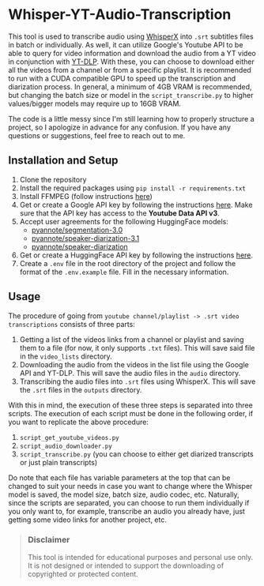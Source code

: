 # Whisper-YT-Audio-Transcription
 
This tool is used to transcribe audio using [WhisperX](https://github.com/m-bain/whisperX) into `.srt` subtitles files in batch or individually. As well, it can utilize Google's Youtube API to be able to query for video information and download the audio from a YT video in conjunction with [YT-DLP](https://github.com/yt-dlp/yt-dlp). With these, you can choose to download either all the videos from a channel or from a specific playlist. 
It is recommended to run with a CUDA compatible GPU to speed up the transcription and diarization process. In general, a minimum of 4GB VRAM is recommended, but changing the batch size or model in the `script_transcribe.py` to higher values/bigger models may require up to 16GB VRAM.

The code is a little messy since I'm still learning how to properly structure a project, so I apologize in advance for any confusion. If you have any questions or suggestions, feel free to reach out to me.

## Installation and Setup

1. Clone the repository
2. Install the required packages using `pip install -r requirements.txt`
3. Install FFMPEG (follow instructions [here](https://ffmpeg.org/download.html))
4. Get or create a Google API key by following the instructions [here](https://developers.google.com/youtube/registering_an_application). Make sure that the API key has access to the **Youtube Data API v3**.
5. Accept user agreements for the following HuggingFace models:
    - [pyannote/segmentation-3.0](https://huggingface.co/pyannote/segmentation-3.0)
    - [pyannote/speaker-diarization-3.1](https://huggingface.co/pyannote/speaker-diarization-3.1)
    - [pyannote/speaker-diarization](https://huggingface.co/pyannote/speaker-diarization
    )
6. Get or create a HuggingFace API key by following the instructions [here](https://huggingface.co/docs/api-inference/quicktour#get-your-api-token).
7. Create a `.env` file in the root directory of the project and follow the format of the `.env.example` file. Fill in the necessary information.

## Usage
The procedure of going from `youtube channel/playlist -> .srt video transcriptions` consists of three parts:
1) Getting a list of the videos links from a channel or playlist and saving them to a file (for now, it only supports `.txt` files). This will save said file in the `video_lists` directory.
2) Downloading the audio from the videos in the list file using the Google API and YT-DLP. This will save the audio files in the `audio` directory.
3) Transcribing the audio files into `.srt` files using WhisperX. This will save the `.srt` files in the `outputs` directory.

With this in mind, the execution of these three steps is separated into three scripts. The execution of each script must be done in the following order, if you want to replicate the above procedure:
1) `script_get_youtube_videos.py`
2) `script_audio_downloader.py`
3) `script_transcribe.py` (you can choose to either get diarized transcripts or just plain transcripts)

Do note that each file has variable parameters at the top that can be changed to suit your needs in case you want to change where the Whisper model is saved, the model size, batch size, audio codec, etc.
Naturally, since the scripts are separated, you can choose to run them individually if you only want to, for example, transcribe an audio you already have, just getting some video links for another project, etc.

> ### **Disclaimer**
>
> This tool is intended for educational purposes and personal use only. It is not designed or intended to support the downloading of copyrighted or protected content.